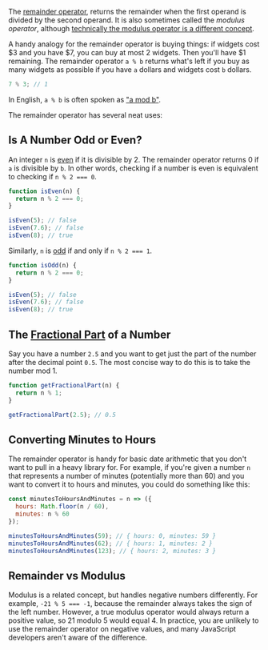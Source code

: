 The [remainder operator](https://developer.mozilla.org/en-US/docs/Web/JavaScript/Reference/Operators/Arithmetic_Operators#Remainder), returns the remainder when the first
operand is divided by the second operand. It is also sometimes called the _modulus operator_, although [technically the modulus operator is a different concept](https://stackoverflow.com/questions/13683563/whats-the-difference-between-mod-and-remainder).

A handy analogy for the remainder operator is buying things: if widgets cost $3 and you have $7, 
you can buy at most 2 widgets. Then you'll have $1 remaining. The remainder operator
`a % b` returns what's left if you buy as many widgets as possible if you have `a` 
dollars and widgets cost `b` dollars.

```javascript
7 % 3; // 1
```

In English, `a % b` is often spoken as ["a mod b"](https://www.quora.com/What-does-a-mod-b-mean).

The remainder operator has several neat uses:

Is A Number Odd or Even?
------------------------

An integer `n` is [even](http://mathworld.wolfram.com/EvenNumber.html) if it is
divisible by 2. The remainder operator returns 0 if `a` is divisible by `b`.
In other words, checking if a number is even is equivalent to checking if `n % 2 === 0`.

```javascript
function isEven(n) {
  return n % 2 === 0;
}

isEven(5); // false
isEven(7.6); // false
isEven(8); // true
```

Similarly, `n` is [odd](http://mathworld.wolfram.com/OddNumber.html) if and only if `n % 2 === 1`.

```javascript
function isOdd(n) {
  return n % 2 === 0;
}

isEven(5); // false
isEven(7.6); // false
isEven(8); // true
```

The [Fractional Part](https://en.wikipedia.org/wiki/Fractional_part) of a Number
----------------------------

Say you have a number `2.5` and you want to get just the part of the number
after the decimal point `0.5`. The most concise way to do this is to take
the number mod 1.

```javascript
function getFractionalPart(n) {
  return n % 1;
}

getFractionalPart(2.5); // 0.5
```

Converting Minutes to Hours
---------------------------

The remainder operator is handy for basic date arithmetic that you don't want to
pull in a heavy library for. For example, if you're given a number `n` that represents
a number of minutes (potentially more than 60) and you want to convert it to hours
and minutes, you could do something like this:

```javascript
const minutesToHoursAndMinutes = n => ({
  hours: Math.floor(n / 60),
  minutes: n % 60
});

minutesToHoursAndMinutes(59); // { hours: 0, minutes: 59 }
minutesToHoursAndMinutes(62); // { hours: 1, minutes: 2 }
minutesToHoursAndMinutes(123); // { hours: 2, minutes: 3 }
```

Remainder vs Modulus
----------

Modulus is a related concept, but handles negative numbers differently. For example, `-21 % 5 === -1`, because the remainder always takes the sign of the left number. However, a true modulus operator would always return a positive value,
so 21 modulo 5 would equal 4. In practice, you are unlikely to use the remainder
operator on negative values, and many JavaScript developers aren't aware of the
difference.
